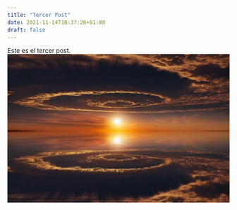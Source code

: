 ```yaml
---
title: "Tercer Post"
date: 2021-11-14T10:37:26+01:00
draft: false
---
```


Este es el tercer post.
![Imagen3](/static/imagen3.jpeg)
